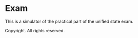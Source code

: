# Exam

This is a simulator of the practical part of the unified state exam.

Copyright. All rights reserved.
